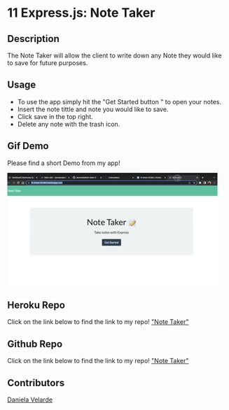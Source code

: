 # 11 Express.js: Note Taker


## Description
The Note Taker will allow the client to write down any Note they would like to save for future purposes.

## Usage

* To use the app simply hit the "Get Started button " to open your notes.
* Insert the note tittle and note you would like to save.
* Click save in the top right.
* Delete any note with the trash icon.



## Gif Demo
Please find a short Demo from my app!

!["Dani's Note taker GIF"]("./../Demo/Note%20taker%20gif.gif)

## Heroku Repo
Click on the link below to find the link to my repo!
["Note Taker"](https://lit-shore-52363.herokuapp.com/)


## Github Repo
Click on the link below to find the link to my repo!
["Note Taker"](https://github.com/davelarde/Note-taker-D.git/)



## Contributors 
[Daniela Velarde](https://www.linkedin.com/in/daniela-velarde-8baa13141/)


